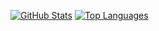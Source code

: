[![GitHub Stats](https://github-readme-stats.vercel.app/api?username=Aaron2599&show_icons=true&icon_color=79ff97&text_color=9f9f9f&bg_color=151515&count_private=true&layout=compact)](https://github.com/Schmenn)
[![Top Languages](https://github-readme-stats.vercel.app/api/top-langs/?username=Aaron2599&layout=compact&show_icons=true&title_color=fff&icon_color=79ff97&text_color=9f9f9f&bg_color=151515&count_private=true)](https://github.com/Schmenn)

